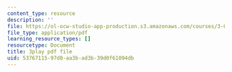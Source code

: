 ```yaml
---
content_type: resource
description: ''
file: https://ol-ocw-studio-app-production.s3.amazonaws.com/courses/3-091sc-introduction-to-solid-state-chemistry-fall-2010/5376711597d0aa3bad3b39d0f61094db_malCa9kI7Ag.pdf
file_type: application/pdf
learning_resource_types: []
resourcetype: Document
title: 3play pdf file
uid: 53767115-97d0-aa3b-ad3b-39d0f61094db
---
```

